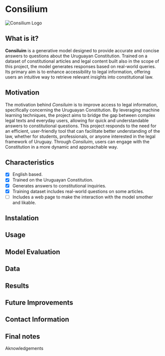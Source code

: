 # Consilium
![Consilium Logo](https://github.com/user-attachments/assets/a421f1d8-4e09-4350-bf8a-0ca70b59b462)

## What is it?
__Consiluim__ is a generative model designed to provide accurate and concise answers to questions about the Uruguayan Constitution. Trained on a dataset of constitutional articles and legal content built also in the scope of this project, the model generates responses based on real-world queries. Its primary aim is to enhance accessibility to legal information, offering users an intuitive way to retrieve relevant insights into constitutional law.

## Motivation
The motivation behind _Consiluim_ is to improve access to legal information, specifically concerning the Uruguayan Constitution. By leveraging machine learning techniques, the project aims to bridge the gap between complex legal texts and everyday users, allowing for quick and understandable answers to constitutional questions. This project responds to the need for an efficient, user-friendly tool that can facilitate better understanding of the law, whether for students, professionals, or anyone interested in the legal framework of Uruguay. Through _Consiluim_, users can engage with the Constitution in a more dynamic and approachable way.

## Characteristics
- [x] English based.
- [x] Trained on the Uruguayan Constitution.
- [x] Generates answers to constitutional inquiries.
- [x] Training dataset includes real-world questions on some articles.
- [ ] Includes a web page to make the interaction with the model smother and likable.

## Instalation

## Usage

## Model Evaluation

## Data

## Results

## Future Improvements

## Contact Information

## Final notes
Aknowledgements
